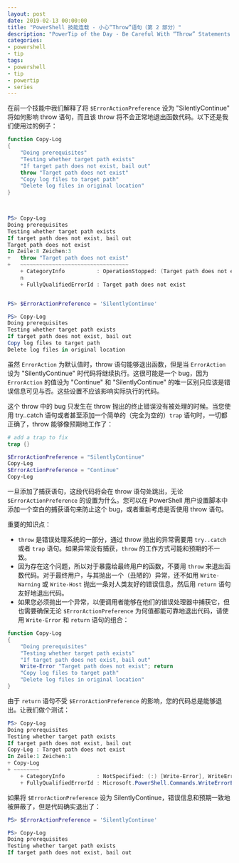 ```yaml
---
layout: post
date: 2019-02-13 00:00:00
title: "PowerShell 技能连载 - 小心“Throw”语句（第 2 部分）"
description: "PowerTip of the Day - Be Careful With “Throw” Statements (Part 2)"
categories:
- powershell
- tip
tags:
- powershell
- tip
- powertip
- series
---
```

在前一个技能中我们解释了将 `$ErrorActionPreference` 设为 "SilentlyContinue" 将如何影响 throw 语句，而且该 throw 将不会正常地退出函数代码。以下还是我们使用过的例子：

```powershell
function Copy-Log
{
    "Doing prerequisites"
    "Testing whether target path exists"
    "If target path does not exist, bail out"
    throw "Target path does not exist"
    "Copy log files to target path"
    "Delete log files in original location"
}


    
PS> Copy-Log
Doing prerequisites
Testing whether target path exists
If target path does not exist, bail out
Target path does not exist
In Zeile:8 Zeichen:3
+   throw "Target path does not exist"
+   ~~~~~~~~~~~~~~~~~~~~~~~~~~~~~~~~~~
    + CategoryInfo          : OperationStopped: (Target path does not exist:String) [], RuntimeExceptio 
    n
    + FullyQualifiedErrorId : Target path does not exist


PS> $ErrorActionPreference = 'SilentlyContinue'

PS> Copy-Log
Doing prerequisites
Testing whether target path exists
If target path does not exist, bail out
Copy log files to target path
Delete log files in original location
```

虽然 `ErrorAction` 为默认值时，throw 语句能够退出函数，但是当 `ErrorAction` 设为 "SilentlyContinue" 时代码将继续执行。这很可能是一个 bug，因为 `ErrorAction` 的值设为 "Continue" 和 "SilentlyContinue" 的唯一区别只应该是错误信息可见与否。这些设置不应该影响实际执行的代码。

这个 throw 中的 bug 只发生在 throw 抛出的终止错误没有被处理的时候。当您使用 try..catch 语句或者甚至添加一个简单的（完全为空的）`trap` 语句时，一切都正确了，throw 能够像预期地工作了：

```powershell
# add a trap to fix
trap {}

$ErrorActionPreference = "SilentlyContinue"
Copy-Log
$ErrorActionPreference = "Continue"
Copy-Log 
```

一旦添加了捕获语句，这段代码将会在 throw 语句处跳出，无论 `$ErrorActionPreference` 的设置为什么。您可以在 PowerShell 用户设置脚本中添加一个空白的捕获语句来防止这个 bug，或者重新考虑是否使用 throw 语句。

重要的知识点：

* `throw` 是错误处理系统的一部分，通过 throw 抛出的异常需要用 `try..catch` 或者 `trap` 语句。如果异常没有捕获，`throw` 的工作方式可能和预期的不一致。
* 因为存在这个问题，所以对于暴露给最终用户的函数，不要用 `throw` 来退出函数代码。对于最终用户，与其抛出一个（丑陋的）异常，还不如用 `Write-Warning` 或 `Write-Host` 抛出一条对人类友好的错误信息，然后用 `return` 语句友好地退出代码。
* 如果您必须抛出一个异常，以便调用者能够在他们的错误处理器中捕获它，但也需要确保无论 `$ErrorActionPreference` 为何值都能可靠地退出代码，请使用 `Write-Error` 和 `return` 语句的组合：

```powershell
function Copy-Log
{
    "Doing prerequisites"
    "Testing whether target path exists"
    "If target path does not exist, bail out"
    Write-Error "Target path does not exist"; return
    "Copy log files to target path"
    "Delete log files in original location"
}
```

由于 `return` 语句不受 `$ErrorActionPreference` 的影响，您的代码总是能够退出。让我们做个测试：

```powershell     
PS> Copy-Log
Doing prerequisites
Testing whether target path exists
If target path does not exist, bail out
Copy-Log : Target path does not exist
In Zeile:1 Zeichen:1
+ Copy-Log
+ ~~~~~~~~
    + CategoryInfo          : NotSpecified: (:) [Write-Error], WriteErrorException
    + FullyQualifiedErrorId : Microsoft.PowerShell.Commands.WriteErrorException,Copy-Log  
```

如果将 `$ErrorActionPreference` 设为 SilentlyContinue，错误信息和预期一致地被屏蔽了，但是代码确实退出了：

```powershell
PS> $ErrorActionPreference = 'SilentlyContinue'

PS> Copy-Log
Doing prerequisites
Testing whether target path exists
If target path does not exist, bail out
```

<!--本文国际来源：[Be Careful With “Throw” Statements (Part 2)](https://community.idera.com/database-tools/powershell/powertips/b/tips/posts/be-careful-with-throw-statements-part-2)-->
